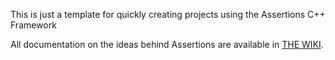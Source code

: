 This is just a template for quickly creating projects using the Assertions C++ Framework

All documentation on the ideas behind Assertions are available in [THE WIKI](https://github.com/rockerbacon/assertions/wiki).
